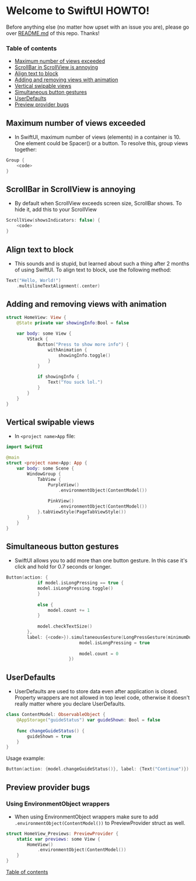 # Welcome to SwiftUI HOWTO! 

Before anything else (no matter how upset with an issue you are), please go over <a href="https://github.com/scraptechguy/IssuesEncoutered/blob/main/README.md" target="_blank">README.md</a> of this repo. Thanks! 

### Table of contents

+ <a href="https://github.com/scraptechguy/IssuesEncoutered/blob/main/Programming%20languages/Swift/SwiftUI/HOWTO.md#maximum-number-of-views-exceeded">Maximum number of views exceeded</a>
+ <a href="https://github.com/scraptechguy/IssuesEncoutered/blob/main/Programming%20languages/Swift/SwiftUI/HOWTO.md#scrollbar-in-scrollview-is-annoying">ScrollBar in ScrollView is annoying</a>
+ <a href="https://github.com/scraptechguy/IssuesEncoutered/blob/main/Programming%20languages/Swift/SwiftUI/HOWTO.md#align-text-to-block">Align text to block</a>
+ <a href="https://github.com/scraptechguy/IssuesEncoutered/blob/main/Programming%20languages/Swift/SwiftUI/HOWTO.md#adding-and-removing-views-with-animation">Adding and removing views with animation</a>
+ <a href="https://github.com/scraptechguy/IssuesEncoutered/blob/main/Programming%20languages/Swift/SwiftUI/HOWTO.md#vertical-swipable-views">Vertical swipable views</a>
+ <a href="https://github.com/scraptechguy/IssuesEncoutered/blob/main/Programming%20languages/Swift/SwiftUI/HOWTO.md#simultaneous-button-gestures">Simultaneous button gestures</a>
+ <a href="https://github.com/scraptechguy/IssuesEncoutered/blob/main/Programming%20languages/Swift/SwiftUI/HOWTO.md#userdefaults">UserDefaults</a>
+ <a href="https://github.com/scraptechguy/IssuesEncoutered/blob/main/Programming%20languages/Swift/SwiftUI/HOWTO.md#userdefaults">Preview provider bugs</a>


## Maximum number of views exceeded 

+ In SwiftUI, maximum number of views (elements) in a container is 10. One element could be Spacer() or a button. To resolve this, group views together:

```swift
Group {
    <code>
}
```

## ScrollBar in ScrollView is annoying 

+ By default when ScrollView exceeds screen size, ScrollBar shows. To hide it, add this to your ScrollView

```swift
ScrollView(showsIndicators: false) {
    <code>
}
```


## Align text to block

+ This sounds and is stupid, but learned about such a thing after 2 months of using SwiftUI. To align text to block, use the following method:

```swift
Text("Hello, World!")
    .multilineTextAlignment(.center)
```


## Adding and removing views with animation

```swift
struct HomeView: View {
    @State private var showingInfo:Bool = false

    var body: some View {
        VStack {
            Button("Press to show more info") {
                withAnimation {
                    showingInfo.toggle()
                }
            }

            if showingInfo {
                Text("You suck lol.")
            }
        }
    }
}
```


## Vertical swipable views

+ In `<project name>App` file:

```swift
import SwiftUI

@main
struct <project name>App: App {
    var body: some Scene {
        WindowGroup {
            TabView {
                PurpleView()
                    .environmentObject(ContentModel())
                    
                PinkView()
                    .environmentObject(ContentModel())
            }.tabViewStyle(PageTabViewStyle())
        }
    }
}
```


## Simultaneous button gestures

+ SwiftUI allows you to add more than one button gesture. In this case it's click and hold for 0.7 seconds or longer. 

```swift
Button(action: {
            if model.isLongPressing == true {
            model.isLongPressing.toggle()
            }
                        
            else {
                model.count += 1
            }
                
            model.checkTextSize()
        },
        label: {<code>}).simultaneousGesture(LongPressGesture(minimumDuration: 0.7).onEnded { _ in
                            model.isLongPressing = true
                    
                            model.count = 0
                        })
```


## UserDefaults

+ UserDefaults are used to store data even after application is closed. Property wrappers are not allowed in top level code, otherwise it doesn't really matter where you declare UserDefaults.

```swift
class ContentModel: ObservableObject {
    @AppStorage("guideStatus") var guideShown: Bool = false
    
    func changeGuideStatus() {
        guideShown = true
    }
}
```

Usage example:

```swift
Button(action: {model.changeGuideStatus()}, label: {Text("Continue")})
```


## Preview provider bugs

### Using EnvironmentObject wrappers

+ When using EnvironmentObject wrappers make sure to add `.environmentObject(ContentModel())` to PreviewProvider struct as well. 

```swift
struct HomeView_Previews: PreviewProvider {
    static var previews: some View {
        HomeView()
            .environmentObject(ContentModel())
    }
}
```


<a href="https://github.com/scraptechguy/IssuesEncoutered/blob/main/Programming%20languages/Swift/SwiftUI/HOWTO.md#welcome-to-swiftui-howto">Table of contents</a>
